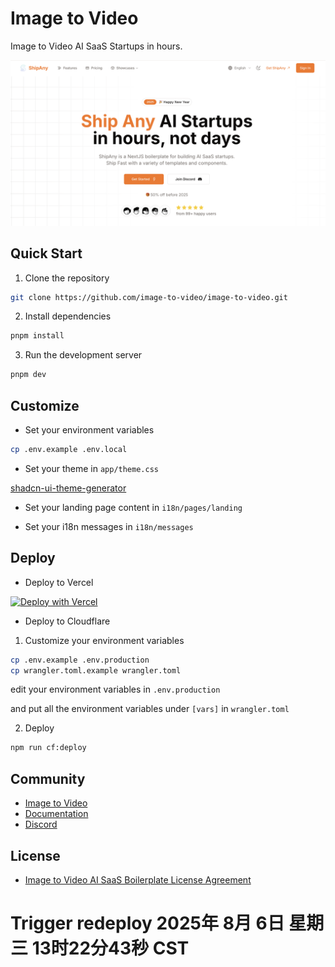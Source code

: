 # Image to Video

Image to Video AI SaaS Startups in hours.

![preview](preview.png)

## Quick Start

1. Clone the repository

```bash
git clone https://github.com/image-to-video/image-to-video.git
```

2. Install dependencies

```bash
pnpm install
```

3. Run the development server

```bash
pnpm dev
```

## Customize

- Set your environment variables

```bash
cp .env.example .env.local
```

- Set your theme in `app/theme.css`

[shadcn-ui-theme-generator](https://zippystarter.com/tools/shadcn-ui-theme-generator)

- Set your landing page content in `i18n/pages/landing`

- Set your i18n messages in `i18n/messages`

## Deploy

- Deploy to Vercel

[![Deploy with Vercel](https://vercel.com/button)](https://vercel.com/new/clone?repository-url=https%3A%2F%2Fgithub.com%2Fimage-to-video%2Fimage-to-video&project-name=image-to-video&repository-name=image-to-video&redirect-url=https%3A%2F%2Fwww.image-to-video.art&demo-title=Image%20to%20Video&demo-description=Image%20to%20Video%20AI%20Startup%20in%20hours%2C%20not%20days&demo-url=https%3A%2F%2Fwww.image-to-video.art&demo-image=preview.png)

- Deploy to Cloudflare

1. Customize your environment variables

```bash
cp .env.example .env.production
cp wrangler.toml.example wrangler.toml
```

edit your environment variables in `.env.production`

and put all the environment variables under `[vars]` in `wrangler.toml`

2. Deploy

```bash
npm run cf:deploy
```

## Community

- [Image to Video](https://www.image-to-video.art)
- [Documentation](https://www.image-to-video.art/docs)
- [Discord](https://discord.gg/your-invite-link)

## License

- [Image to Video AI SaaS Boilerplate License Agreement](LICENSE)
# Trigger redeploy 2025年 8月 6日 星期三 13时22分43秒 CST

